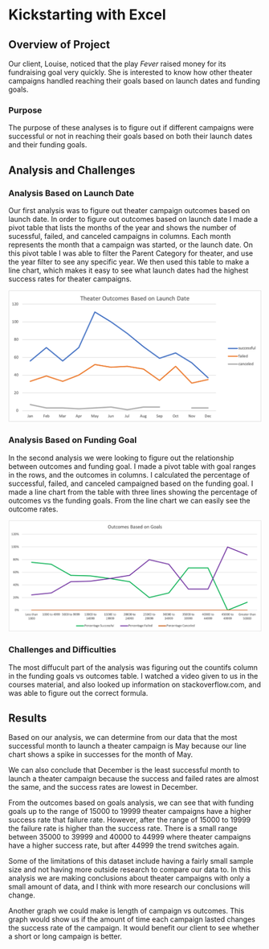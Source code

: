 # Kickstarting with Excel

## Overview of Project

Our client, Louise, noticed that the play *Fever* raised money for its fundraising goal very quickly. She is interested to know how other theater campaigns handled reaching their goals based on launch dates and funding goals.

### Purpose

The purpose of these analyses is to figure out if different campaigns were successful or not in reaching their goals based on both their launch dates and their funding goals. 

## Analysis and Challenges

### Analysis Based on Launch Date
Our first analysis was to figure out theater campaign outcomes based on launch date. In order to figure out outcomes based on launch date I made a pivot table that lists the months of the year and shows the number of sucessful, failed, and canceled campaigns in columns. Each month represents the month that a campaign was started, or the launch date. On this pivot table I was able to filter the Parent Category for theater, and use the year filter to see any specific year. We then used this table to make a line chart, which makes it easy to see what launch dates had the highest success rates for theater campaigns.

![image info](./resources/Theater_Outcomes_vs_Launch.png)

### Analysis Based on Funding Goal
In the second analysis we were looking to figure out the relationship between outcomes and funding goal. I made a pivot table with goal ranges in the rows, and the outcomes in columns. I calculated the percentage of successful, failed, and canceled campaigned based on the funding goal. I made a line chart from the table with three lines showing the percentage of outcomes vs the funding goals. From the line chart we can easily see the outcome rates.


![image info](./resources/Outcomes_vs_Goals.png)

### Challenges and Difficulties
The most diffucult part of the analysis was figuring out the countifs column in the funding goals vs outcomes table. I watched a video given to us in the courses material, and also looked up information on stackoverflow.com, and was able to figure out the correct formula.

## Results

Based on our analysis, we can determine from our data that the most successful month to launch a theater campaign is May because our line chart shows a spike in successes for the month of May. 

We can also conclude that December is the least successful month to launch a theater campaign because the success and failed rates are almost the same, and the success rates are lowest in December.

From the outcomes based on goals analysis, we can see that with funding goals up to the range of 15000 to 19999 theater campaigns have a higher success rate that failure rate. However, after the range of 15000 to 19999 the failure rate is higher than the success rate. There is a small range between 35000 to 39999 and 40000 to 44999 where theater campaigns have a higher success rate, but after 44999 the trend switches again.

Some of the limitations of this dataset include having a fairly small sample size and not having more outside research to compare our data to. In this analysis we are making conclusions about theater campaigns with only a small amount of data, and I think with more research our conclusions will change.

Another graph we could make is length of campaign vs outcomes. This graph would show us if the amount of time each campaign lasted changes the success rate of the campaign. It would benefit our client to see whether a short or long campaign is better.

